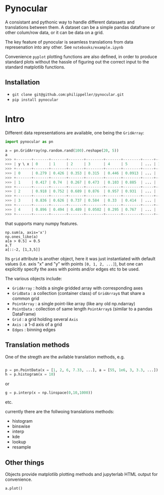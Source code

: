 # Pynocular

A consistant and pythonic way to handle different datasaets and translations between them.
A dataset can be a simple pandas datafrane or other colum/row data, or it can be data on a grid.

The key feature of pynocular is seamless translations from data represenation into any other. See `notebooks/example.ipynb`

Convenience `pyplot` plotting functions are also defined, in order to produce standard plots without the hassle of figuring out the correct input to the standard matplotlib functions.

## Installation

* `git clone git@github.com:philippeller/pynocular.git`
* `pip install pynocular`

# Intro

Different data representations are available, one being the `GridArray`:
```python
import pynocular as pn

a = pn.GridArray(np.random.rand(100).reshape(20, 5))
a
>>> +-------+-------+-------+-------+--------+-------+--------+-----+--------+--------+--------+---------+----------+--------+
>>> | y \ x | 0     | 1     | 2     | 3      | 4     | 5      | ... | 14     | 15     | 16     | 17      | 18       | 19     |
>>> +-------+-------+-------+-------+--------+-------+--------+-----+--------+--------+--------+---------+----------+--------+
>>> | 0     | 0.279 | 0.426 | 0.353 | 0.315  | 0.446 | 0.0913 | ... |  0.712 |  0.564 |  0.24  |  0.925  |  0.00417 |  0.463 |
>>> +-------+-------+-------+-------+--------+-------+--------+-----+--------+--------+--------+---------+----------+--------+
>>> | 1     | 0.417 | 0.74  | 0.267 | 0.473  | 0.103 | 0.885  | ... |  0.743 |  0.991 |  0.833 |  0.223  |  0.0862  |  0.3   |
>>> +-------+-------+-------+-------+--------+-------+--------+-----+--------+--------+--------+---------+----------+--------+
>>> | 2     | 0.918 | 0.752 | 0.689 | 0.876  | 0.957 | 0.931  | ... |  0.759 |  0.919 |  0.9   |  0.498  |  0.644   |  0.834 |
>>> +-------+-------+-------+-------+--------+-------+--------+-----+--------+--------+--------+---------+----------+--------+
>>> | 3     | 0.836 | 0.626 | 0.737 | 0.584  | 0.33  | 0.414  | ... |  0.874 |  0.203 |  0.299 |  0.0643 |  0.372   |  0.604 |
>>> +-------+-------+-------+-------+--------+-------+--------+-----+--------+--------+--------+---------+----------+--------+
>>> | 4     | 0.896 | 0.494 | 0.489 | 0.0502 | 0.295 | 0.767  | ... |  0.388 |  0.964 |  0.802 |  0.385  |  0.0112  |  0.522 |
>>> +-------+-------+-------+-------+--------+-------+--------+-----+--------+--------+--------+---------+----------+--------+
```

that supports many numpy features. 

```
np.sum(a, axis='x')
np.ones_like(a)
a[a > 0.5] = 0.5
a.T
a[::-2, [1,3,5]]
```
Its `grid` attribute is another object, here it was just instantiated with default values (i.e. axis "x" and "y" with points `[0, 1, 2, ...]`), but one can explicitly specify the axes with points and/or edges etc to be used.

The various objects include:
* `GridArray` : holds a single gridded array with corresponding axes
* `GridData` : a collection (container class) of `GridArray`s that share a common grid
* `PointArray` : a single point-like array (like any old np.ndarray)
* `PointData` : collection of same length `PointArray`s (similar to a pandas DataFrame)
* `Grid` : a grid holding several `Axis`
* `Axis` : a 1-d axis of a grid
* `Edges` : binning edges

## Translation methods

One of the stregth are the avilable translation methods, e.g.

```python

p = pn.PointData(x = [1, 2, 6, 7.33, ...], a = [55, 1e6, 3, 3.3, ...])
h = p.histogram(x = 10)
```
or
```python
g = p.interp(x = np.linspace(0,10,1000))
```
etc.

currently there are the follwoing translations methods:
* histogram
* binswise
* interp
* kde
* lookup
* resample

## Other things

Objects provide matplotlib plotting methods and jupyterlab HTML output for convenience.

```python
a.plot()
```
